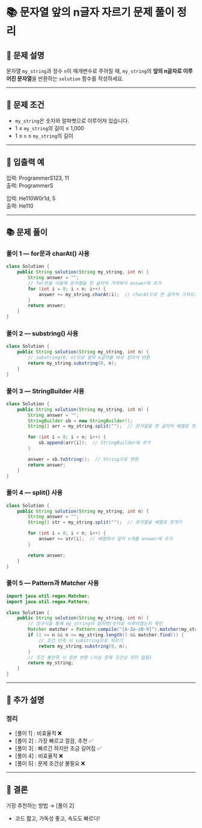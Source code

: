 # 📚 문자열 앞의 n글자 자르기 문제 풀이 정리

## 🤗 문제 설명
문자열 `my_string`과 정수 `n`이 매개변수로 주어질 때, `my_string`의 **앞의 n글자로 이루어진 문자열**을 반환하는 `solution` 함수를 작성하세요.

---

## 💬 문제 조건
- `my_string`은 숫자와 알파벳으로 이루어져 있습니다.
- 1 ≤ `my_string`의 길이 ≤ 1,000
- 1 ≤ `n` ≤ `my_string`의 길이

---

## 💬 입출력 예
  입력: ProgrammerS123, 11  
  출력: ProgrammerS

 입력: He110W0r1d, 5  
 출력: He110  

---

## 📚 문제 풀이

### 풀이 1 — for문과 charAt() 사용  
```java
class Solution {
    public String solution(String my_string, int n) {
        String answer = "";
        // for문을 이용해 문자열을 한 글자씩 가져와서 answer에 추가
        for (int i = 0; i < n; i++) {
            answer += my_string.charAt(i);  // charAt으로 한 글자씩 가져오기
        }
        return answer;
    }
}
```

### 풀이 2 — substring() 사용  
```java
class Solution {
    public String solution(String my_string, int n) {
        // substring(0, n)으로 앞의 n글자를 바로 잘라서 반환
        return my_string.substring(0, n);
    }
}
```

### 풀이 3 — StringBuilder 사용  
```java
class Solution {
    public String solution(String my_string, int n) {
        String answer = "";
        StringBuilder sb = new StringBuilder();
        String[] arr = my_string.split("");  // 문자열을 한 글자씩 배열로 쪼갬

        for (int i = 0; i < n; i++) {
            sb.append(arr[i]);  // StringBuilder에 추가
        }

        answer = sb.toString();  // String으로 변환
        return answer;
    }
}
```

### 풀이 4 — split() 사용  
```java
class Solution {
    public String solution(String my_string, int n) {
        String answer = "";
        String[] str = my_string.split("");  // 문자열을 배열로 쪼개기

        for (int i = 0; i < n; i++) {
            answer += str[i];  // 배열에서 앞의 n개를 answer에 추가
        }

        return answer;
    }
}
```

### 풀이 5 — Pattern과 Matcher 사용  
```java
import java.util.regex.Matcher;
import java.util.regex.Pattern;

class Solution {
    public String solution(String my_string, int n) {
        // 정규식을 통해 my_string이 알파벳/숫자로 이루어졌는지 확인
        Matcher matcher = Pattern.compile("[A-Za-z0-9]").matcher(my_string);
        if (1 <= n && n <= my_string.length() && matcher.find()) {
            // 조건 만족 시 substring으로 자르기
            return my_string.substring(0, n);
        }
        // 조건 불만족 시 원본 반환 (사실 문제 조건상 의미 없음)
        return my_string;
    }
}
```

---

## 🧐 추가 설명
### 정리
 - [풀이 1] : 비효율적 ❌
 - [풀이 2] : 가장 빠르고 깔끔, 추천 ✅
 - [풀이 3] : 빠르긴 하지만 조금 길어짐 ✅
 - [풀이 4] : 비효율적 ❌
 - [풀이 5] : 문제 조건상 불필요 ❌

---

## 📢 결론

 가장 추천하는 방법 → [풀이 2]
 - 코드 짧고, 가독성 좋고, 속도도 빠르다!